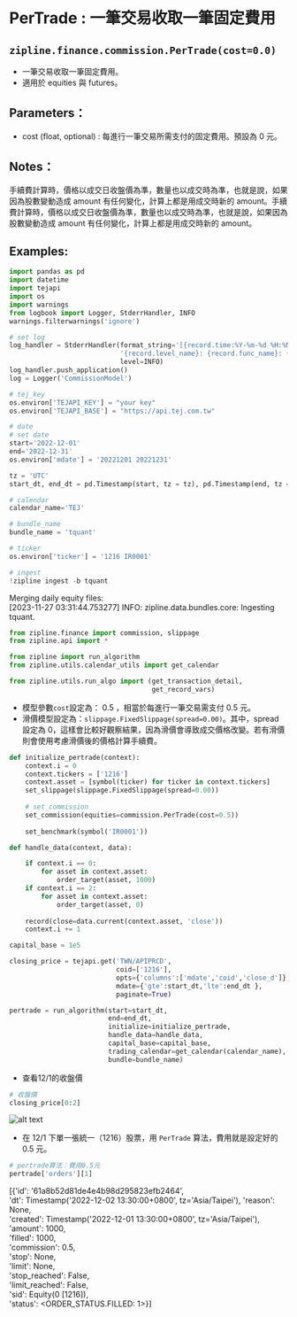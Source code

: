 # PerTrade : 一筆交易收取一筆固定費用
## `zipline.finance.commission.PerTrade(cost=0.0)`
* 一筆交易收取一筆固定費用。
* 適用於 equities 與 futures。

## Parameters：
* cost (float, optional) : 每進行一筆交易所需支付的固定費用。預設為 0 元。
## Notes：
手續費計算時，價格以成交日收盤價為準，數量也以成交時為準，也就是說，如果因為股數變動造成 amount 有任何變化，計算上都是用成交時新的 amount。手續費計算時，價格以成交日收盤價為準，數量也以成交時為準，也就是說，如果因為股數變動造成 amount 有任何變化，計算上都是用成交時新的 amount。
## Examples: 
```python
import pandas as pd
import datetime
import tejapi
import os
import warnings
from logbook import Logger, StderrHandler, INFO
warnings.filterwarnings('ignore')

# set log
log_handler = StderrHandler(format_string='[{record.time:%Y-%m-%d %H:%M:%S.%f}]: ' +
                            '{record.level_name}: {record.func_name}: {record.message}',
                            level=INFO)
log_handler.push_application()
log = Logger('CommissionModel')

# tej_key
os.environ['TEJAPI_KEY'] = "your key" 
os.environ['TEJAPI_BASE'] = "https://api.tej.com.tw"

# date
# set date
start='2022-12-01'
end='2022-12-31'
os.environ['mdate'] = '20221201 20221231'

tz = 'UTC'
start_dt, end_dt = pd.Timestamp(start, tz = tz), pd.Timestamp(end, tz = tz)

# calendar
calendar_name='TEJ'

# bundle_name
bundle_name = 'tquant'

# ticker
os.environ['ticker'] = '1216 IR0001'

# ingest
!zipline ingest -b tquant
```
Merging daily equity files:  
[2023-11-27 03:31:44.753277] INFO: zipline.data.bundles.core: Ingesting tquant.
```python
from zipline.finance import commission, slippage
from zipline.api import *

from zipline import run_algorithm
from zipline.utils.calendar_utils import get_calendar

from zipline.utils.run_algo import (get_transaction_detail,
                                    get_record_vars)
```

* 模型參數`cost`設定為： 0.5 ，相當於每進行一筆交易需支付 0.5 元。
* 滑價模型設定為：`slippage.FixedSlippage(spread=0.00)`。其中，spread 設定為 0，這樣會比較好觀察結果，因為滑價會導致成交價格改變。若有滑價則會使用考慮滑價後的價格計算手續費。
```python
def initialize_pertrade(context):
    context.i = 0
    context.tickers = ['1216']
    context.asset = [symbol(ticker) for ticker in context.tickers]      
    set_slippage(slippage.FixedSlippage(spread=0.00))
    
    # set_commission
    set_commission(equities=commission.PerTrade(cost=0.5))
    
    set_benchmark(symbol('IR0001'))

def handle_data(context, data):

    if context.i == 0:
        for asset in context.asset:
            order_target(asset, 1000)
    if context.i == 2:
        for asset in context.asset:
            order_target(asset, 0)
            
    record(close=data.current(context.asset, 'close'))
    context.i += 1

capital_base = 1e5
```
```python
closing_price = tejapi.get('TWN/APIPRCD',
                           coid=['1216'],
                           opts={'columns':['mdate','coid','close_d']},
                           mdate={'gte':start_dt,'lte':end_dt },
                           paginate=True)

pertrade = run_algorithm(start=start_dt,
                         end=end_dt,
                         initialize=initialize_pertrade,
                         handle_data=handle_data,
                         capital_base=capital_base,
                         trading_calendar=get_calendar(calendar_name),
                         bundle=bundle_name)
```
* 查看12/1的收盤價
```python
# 收盤價
closing_price[0:2]
```
![alt text](image-1.png)

* 在 12/1 下單一張統一（1216）股票，用 `PerTrade` 算法，費用就是設定好的 0.5 元。
```python
# pertrade算法：費用0.5元
pertrade['orders'][1]
```
[{'id': '61a8b52d81de4e4b98d295823efb2464',  
  'dt': Timestamp('2022-12-02 13:30:00+0800',   tz='Asia/Taipei'),
  'reason': None,  
  'created': Timestamp('2022-12-01 13:30:00+0800', tz='Asia/Taipei'),  
  'amount': 1000,  
  'filled': 1000,  
  'commission': 0.5,  
  'stop': None,  
  'limit': None,  
  'stop_reached': False,  
  'limit_reached': False,  
  'sid': Equity(0 [1216]),  
  'status': <ORDER_STATUS.FILLED: 1>}]  